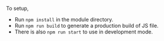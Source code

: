 To setup,
- Run `npm install` in the module directory.
- Run `npm run build` to generate a production build of JS file.
- There is also `npm run start` to use in development mode.
